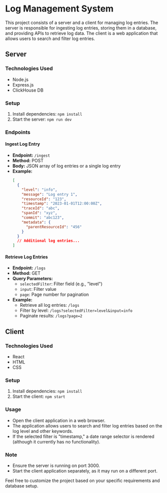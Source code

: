 # Log Management System

This project consists of a server and a client for managing log entries. The server is responsible for ingesting log entries, storing them in a database, and providing APIs to retrieve log data. The client is a web application that allows users to search and filter log entries.

## Server

### Technologies Used

- Node.js
- Express.js
- ClickHouse DB

### Setup

1. Install dependencies: `npm install`
2. Start the server: `npm run dev`

### Endpoints

#### Ingest Log Entry

- **Endpoint:** `/ingest`
- **Method:** POST
- **Body:** JSON array of log entries or a single log entry
- **Example:**
  ```json
  [
    {
      "level": "info",
      "message": "Log entry 1",
      "resourceId": "123",
      "timestamp": "2023-01-01T12:00:00Z",
      "traceId": "abc",
      "spanId": "xyz",
      "commit": "abc123",
      "metadata": {
        "parentResourceId": "456"
      }
    }
    // Additional log entries...
  ]
  ```

#### Retrieve Log Entries

- **Endpoint:** `/logs`
- **Method:** GET
- **Query Parameters:**
  - `selectedFilter`: Filter field (e.g., "level")
  - `input`: Filter value
  - `page`: Page number for pagination
- **Example:**
  - Retrieve all log entries: `/logs`
  - Filter by level: `/logs?selectedFilter=level&input=info`
  - Paginate results: `/logs?page=2`

## Client

### Technologies Used

- React
- HTML
- CSS

### Setup

1. Install dependencies: `npm install`
2. Start the client: `npm start`

### Usage

- Open the client application in a web browser.
- The application allows users to search and filter log entries based on the log level and other keywords.
- If the selected filter is "timestamp," a date range selector is rendered (although it currently has no functionality).

### Note

- Ensure the server is running on port 3000.
- Start the client application separately, as it may run on a different port.

Feel free to customize the project based on your specific requirements and database setup.
